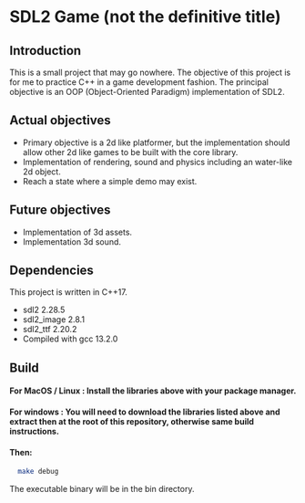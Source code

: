 # SDL2 Game (not the definitive title)

## Introduction
This is a small project that may go nowhere.
The objective of this project is for me to practice C++ in a game development fashion.
The principal objective is an OOP (Object-Oriented Paradigm) implementation of SDL2.

## Actual objectives
- Primary objective is a 2d like platformer, but the implementation should allow other 2d like games to be built with the core library.
- Implementation of rendering, sound and physics including an water-like 2d object.
- Reach a state where a simple demo may exist.

## Future objectives
- Implementation of 3d assets.
- Implementation 3d sound.

## Dependencies
This project is written in C++17.

- sdl2 2.28.5
- sdl2_image 2.8.1
- sdl2_ttf 2.20.2
- Compiled with gcc 13.2.0

## Build
#### For MacOS / Linux : Install the libraries above with your package manager.
#### For windows : You will need to download the libraries listed above and extract then at the root of this repository, otherwise same build instructions.
#### Then:
```bash
  make debug
```

The executable binary will be in the bin directory.
